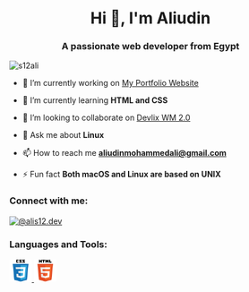 <h1 align="center">Hi 👋, I'm Aliudin</h1>
<h3 align="center">A passionate web developer from Egypt</h3>

<p align="left"> <img src="https://komarev.com/ghpvc/?username=s12ali&label=Profile%20views&color=0e75b6&style=flat" alt="s12ali" /> </p>

- 🔭 I’m currently working on [My Portfolio Website](https://ali.devlix.org)

- 🌱 I’m currently learning **HTML and CSS**

- 👯 I’m looking to collaborate on [Devlix WM 2.0](https://github.com/Mhd12e/devlix)

- 💬 Ask me about **Linux**

- 📫 How to reach me **aliudinmohammedali@gmail.com**

- ⚡ Fun fact **Both macOS and Linux are based on UNIX**

<h3 align="left">Connect with me:</h3>
<p align="left">
<a href="https://discord.gg/@alis12.dev" target="blank"><img align="center" src="https://raw.githubusercontent.com/rahuldkjain/github-profile-readme-generator/master/src/images/icons/Social/discord.svg" alt="@alis12.dev" height="30" width="40" /></a>
</p>

<h3 align="left">Languages and Tools:</h3>
<p align="left"> <a href="https://www.w3schools.com/css/" target="_blank" rel="noreferrer"> <img src="https://raw.githubusercontent.com/devicons/devicon/master/icons/css3/css3-original-wordmark.svg" alt="css3" width="40" height="40"/> </a> <a href="https://www.w3.org/html/" target="_blank" rel="noreferrer"> <img src="https://raw.githubusercontent.com/devicons/devicon/master/icons/html5/html5-original-wordmark.svg" alt="html5" width="40" height="40"/> </a> </p>
